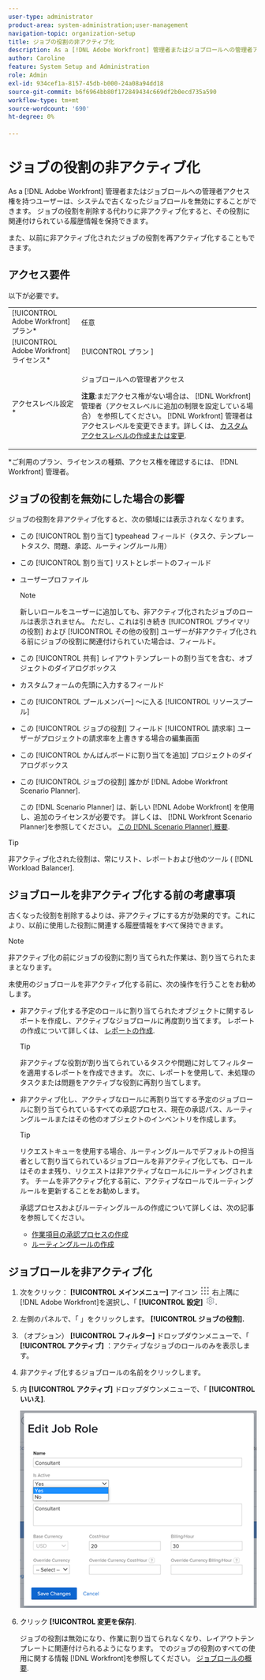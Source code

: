 ```yaml
---
user-type: administrator
product-area: system-administration;user-management
navigation-topic: organization-setup
title: ジョブの役割の非アクティブ化
description: As a [!DNL Adobe Workfront] 管理者またはジョブロールへの管理者アクセス権を持つユーザーは、システムで古くなったジョブロールを無効にすることができます。 ジョブの役割を削除する代わりに非アクティブ化すると、その役割に関連付けられている履歴情報を保持できます。
author: Caroline
feature: System Setup and Administration
role: Admin
exl-id: 934cef1a-8157-45db-b000-24a08a94dd18
source-git-commit: b6f6964bb80f172849434c669df2b0ecd735a590
workflow-type: tm+mt
source-wordcount: '690'
ht-degree: 0%

---
```


# ジョブの役割の非アクティブ化

As a [!DNL Adobe Workfront] 管理者またはジョブロールへの管理者アクセス権を持つユーザーは、システムで古くなったジョブロールを無効にすることができます。 ジョブの役割を削除する代わりに非アクティブ化すると、その役割に関連付けられている履歴情報を保持できます。

また、以前に非アクティブ化されたジョブの役割を再アクティブ化することもできます。

## アクセス要件

以下が必要です。

<table style="table-layout:auto"> 
 <col> 
 <col> 
 <tbody> 
  <tr> 
   <td role="rowheader">[!UICONTROL Adobe Workfront] プラン*</td> 
   <td> <p>任意 </p> </td> 
  </tr> 
  <tr> 
   <td role="rowheader">[!UICONTROL Adobe Workfront] ライセンス*</td> 
   <td>[!UICONTROL プラン ]</td> 
  </tr> 
  <tr> 
   <td role="rowheader">アクセスレベル設定*</td> 
   <td> <p>ジョブロールへの管理者アクセス</p> <p><b>注意</b>:まだアクセス権がない場合は、 [!DNL Workfront] 管理者（アクセスレベルに追加の制限を設定している場合） を参照してください。 [!DNL Workfront] 管理者はアクセスレベルを変更できます。詳しくは、 <a href="../../../administration-and-setup/add-users/configure-and-grant-access/create-modify-access-levels.md" class="MCXref xref">カスタムアクセスレベルの作成または変更</a>.</p> </td> 
  </tr> 
 </tbody> 
</table>

&#42;ご利用のプラン、ライセンスの種類、アクセス権を確認するには、 [!DNL Workfront] 管理者。

## ジョブの役割を無効にした場合の影響

ジョブの役割を非アクティブ化すると、次の領域には表示されなくなります。

* この [!UICONTROL 割り当て] typeahead フィールド（タスク、テンプレートタスク、問題、承認、ルーティングルール用）
* この [!UICONTROL 割り当て] リストとレポートのフィールド
* ユーザープロファイル

   >[!NOTE]
   >
   >新しいロールをユーザーに追加しても、非アクティブ化されたジョブのロールは表示されません。 ただし、これは引き続き [!UICONTROL プライマリの役割] および [!UICONTROL その他の役割] ユーザーが非アクティブ化される前にジョブの役割に関連付けられていた場合は、フィールド。

* この [!UICONTROL 共有] レイアウトテンプレートの割り当てを含む、オブジェクトのダイアログボックス
* カスタムフォームの先頭に入力するフィールド
* この [!UICONTROL プールメンバー] ～に入る [!UICONTROL リソースプール]
* この [!UICONTROL ジョブの役割] フィールド [!UICONTROL 請求率] ユーザーがプロジェクトの請求率を上書きする場合の編集画面
* この [!UICONTROL かんばんボードに割り当てを追加] プロジェクトのダイアログボックス
* この [!UICONTROL ジョブの役割] 誰かが [!DNL Adobe Workfront Scenario Planner].

   この [!DNL Scenario Planner] は、新しい [!DNL Adobe Workfront] を使用し、追加のライセンスが必要です。 詳しくは、 [!DNL Workfront Scenario Planner]を参照してください。 [この [!DNL Scenario Planner] 概要](../../../scenario-planner/scenario-planner-overview.md).

>[!TIP]
>
>非アクティブ化された役割は、常にリスト、レポートおよび他のツール ( [!DNL Workload Balancer].

## ジョブロールを非アクティブ化する前の考慮事項

古くなった役割を削除するよりは、非アクティブにする方が効果的です。これにより、以前に使用した役割に関連する履歴情報をすべて保持できます。

>[!NOTE]
>
>非アクティブ化の前にジョブの役割に割り当てられた作業は、割り当てられたままとなります。

未使用のジョブロールを非アクティブ化する前に、次の操作を行うことをお勧めします。

* 非アクティブ化する予定のロールに割り当てられたオブジェクトに関するレポートを作成し、アクティブなジョブロールに再度割り当てます。 レポートの作成について詳しくは、 [レポートの作成](../../../reports-and-dashboards/reports/creating-and-managing-reports/create-report.md).

   >[!TIP]
   >
   >非アクティブな役割が割り当てられているタスクや問題に対してフィルターを適用するレポートを作成できます。 次に、レポートを使用して、未処理のタスクまたは問題をアクティブな役割に再割り当てします。

* 非アクティブ化し、アクティブなロールに再割り当てする予定のジョブロールに割り当てられているすべての承認プロセス、現在の承認パス、ルーティングルールまたはその他のオブジェクトのインベントリを作成します。

   >[!TIP]
   >
   >リクエストキューを使用する場合、ルーティングルールでデフォルトの担当者として割り当てられているジョブロールを非アクティブ化しても、ロールはそのまま残り、リクエストは非アクティブなロールにルーティングされます。 チームを非アクティブ化する前に、アクティブなロールでルーティングルールを更新することをお勧めします。

   承認プロセスおよびルーティングルールの作成について詳しくは、次の記事を参照してください。

   * [作業項目の承認プロセスの作成](../../../administration-and-setup/customize-workfront/configure-approval-milestone-processes/create-approval-processes.md)
   * [ルーティングルールの作成](../../../manage-work/requests/create-and-manage-request-queues/create-routing-rules.md)

## ジョブロールを非アクティブ化

1. 次をクリック： **[!UICONTROL メインメニュー]** アイコン ![](assets/main-menu-icon.png) 右上隅に [!DNL Adobe Workfront]を選択し、「 **[!UICONTROL 設定]** ![](assets/gear-icon-settings.png).

1. 左側のパネルで、「 」をクリックしま&#x200B;す。 **[!UICONTROL ジョブの役割].**
1. （オプション） **[!UICONTROL フィルター]** ドロップダウンメニューで、「 **[!UICONTROL アクティブ]** ：アクティブなジョブのロールのみを表示します。
1. 非アクティブ化するジョブロールの名前をクリックします。
1. 内 **[!UICONTROL アクティブ]** ドロップダウンメニューで、「 **[!UICONTROL いいえ]**.

   ![](assets/deactivate-job-role-edit-role-box-nwe.png)

1. クリック **[!UICONTROL 変更を保存]**.

   ジョブの役割は無効になり、作業に割り当てられなくなり、レイアウトテンプレートに関連付けられるようになります。 でのジョブの役割のすべての使用に関する情報 [!DNL Workfront]を参照してください。 [ジョブロールの概要](../../../administration-and-setup/set-up-workfront/organizational-setup/job-role-overview.md).
